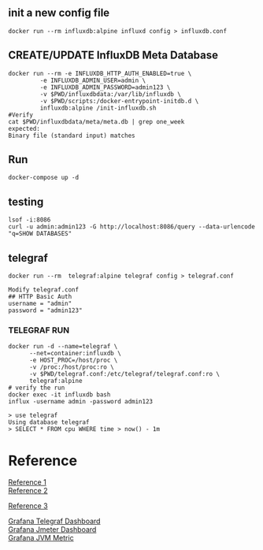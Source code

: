 
## init a new config file
```
docker run --rm influxdb:alpine influxd config > influxdb.conf
```

## CREATE/UPDATE InfluxDB Meta Database
```
docker run --rm -e INFLUXDB_HTTP_AUTH_ENABLED=true \
         -e INFLUXDB_ADMIN_USER=admin \
         -e INFLUXDB_ADMIN_PASSWORD=admin123 \
         -v $PWD/influxdbdata:/var/lib/influxdb \
         -v $PWD/scripts:/docker-entrypoint-initdb.d \
         influxdb:alpine /init-influxdb.sh
#Verify
cat $PWD/influxdbdata/meta/meta.db | grep one_week
expected:
Binary file (standard input) matches
```

## Run
```
docker-compose up -d
```

## testing
```
lsof -i:8086
curl -u admin:admin123 -G http://localhost:8086/query --data-urlencode "q=SHOW DATABASES"
```

##  telegraf
```
docker run --rm  telegraf:alpine telegraf config > telegraf.conf

Modify telegraf.conf
## HTTP Basic Auth
username = "admin"
password = "admin123"
```
### TELEGRAF RUN
```
docker run -d --name=telegraf \
      --net=container:influxdb \
      -e HOST_PROC=/host/proc \
      -v /proc:/host/proc:ro \
      -v $PWD/telegraf.conf:/etc/telegraf/telegraf.conf:ro \
      telegraf:alpine
# verify the run
docker exec -it influxdb bash
influx -username admin -password admin123

> use telegraf
Using database telegraf
> SELECT * FROM cpu WHERE time > now() - 1m
```

# Reference
[Reference 1](https://thenewstack.io/how-to-setup-influxdb-telegraf-and-grafana-on-docker-part-1/)<br>
[Reference 2](https://thenewstack.io/how-to-setup-influxdb-telegraf-and-grafana-on-docker-part-2)<br>

[Reference 3](https://github.com/DataDog/java-dogstatsd-client)<br>

[Grafana Telegraf Dashboard](https://grafana.com/grafana/dashboards/1443)<br>
[Grafana Jmeter Dashboard](https://grafana.com/grafana/dashboards/5496)<br>
[Grafana JVM Metric](https://grafana.com/grafana/dashboards/9600)